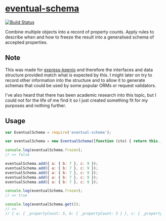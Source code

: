 [eventual-schema](http://sebinsua.github.io/eventual-schema/)
===============

[![Build Status](https://travis-ci.org/sebinsua/eventual-schema.png)](https://travis-ci.org/sebinsua/eventual-schema)

Combine multiple objects into a record of property counts. Apply rules to describe when and how to freeze the result into a generalised schema of accepted properties.

Note
----

This was made for [express-keenio](https://github.com/sebinsua/express-keenio) and therefore the interfaces and data structure provided match what is expected by this. I might later on try to record other information into the structure and to allow it to generate schemas that could be used by some popular ORMs or request validators.

I've also heard that there has been academic research into this topic, but I could not for the life of me find it so I just created something fit for my purposes and nothing further.

Usage
-----

```javascript
var EventualSchema = require('eventual-schema');

var eventualSchema = new EventualSchema([function (ctx) { return this._instanceCount >= 5; }]);

console.log(eventualSchema.frozen);
// => false

eventualSchema.add({ a: { b: 7 }, c: 9 });
eventualSchema.add({ a: { b: 7 }, c: 9 });
eventualSchema.add({ a: { b: 7 }, c: 9 });
eventualSchema.add({ a: { b: 7 }, c: 9 });
eventualSchema.add({ a: { b: 7 }, c: 9 });

console.log(eventualSchema.frozen);
// => true

console.log(eventualSchema.get());
// =>
// { a: { _propertyCount: 5, b: { _propertyCount: 5 } }, c: { _propertyCount: 5 } }
```
